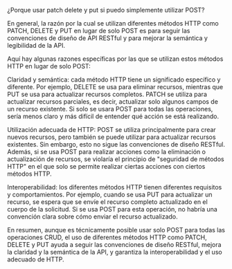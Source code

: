 ¿Porque usar patch delete y put si puedo simplemente utilizar POST?

En general, la razón por la cual se utilizan diferentes métodos HTTP como PATCH, DELETE y PUT en lugar de solo POST es para seguir las convenciones de diseño de API RESTful y para mejorar la semántica y legibilidad de la API.

Aquí hay algunas razones específicas por las que se utilizan estos métodos HTTP en lugar de solo POST:

Claridad y semántica: cada método HTTP tiene un significado específico y diferente. Por ejemplo, DELETE se usa para eliminar recursos, mientras que PUT se usa para actualizar recursos completos. PATCH se utiliza para actualizar recursos parciales, es decir, actualizar solo algunos campos de un recurso existente. Si solo se usara POST para todas las operaciones, sería menos claro y más difícil de entender qué acción se está realizando.

Utilización adecuada de HTTP: POST se utiliza principalmente para crear nuevos recursos, pero también se puede utilizar para actualizar recursos existentes. Sin embargo, esto no sigue las convenciones de diseño RESTful. Además, si se usa POST para realizar acciones como la eliminación o actualización de recursos, se violaría el principio de "seguridad de métodos HTTP" en el que solo se permite realizar ciertas acciones con ciertos métodos HTTP.

Interoperabilidad: los diferentes métodos HTTP tienen diferentes requisitos y comportamientos. Por ejemplo, cuando se usa PUT para actualizar un recurso, se espera que se envíe el recurso completo actualizado en el cuerpo de la solicitud. Si se usa POST para esta operación, no habría una convención clara sobre cómo enviar el recurso actualizado.

En resumen, aunque es técnicamente posible usar solo POST para todas las operaciones CRUD, el uso de diferentes métodos HTTP como PATCH, DELETE y PUT ayuda a seguir las convenciones de diseño RESTful, mejora la claridad y la semántica de la API, y garantiza la interoperabilidad y el uso adecuado de HTTP.